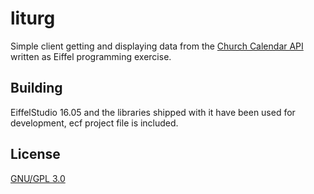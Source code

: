 # liturg

Simple client getting and displaying data
from the [Church Calendar API](http://calapi.inadiutorium.cz/)
written as Eiffel programming exercise.

## Building

EiffelStudio 16.05 and the libraries shipped with it have been
used for development, ecf project file is included.

## License

[GNU/GPL 3.0](./LICENSE)
